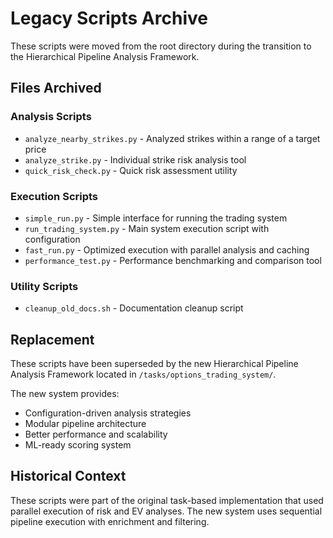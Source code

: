 # Legacy Scripts Archive

These scripts were moved from the root directory during the transition to the Hierarchical Pipeline Analysis Framework.

## Files Archived

### Analysis Scripts
- `analyze_nearby_strikes.py` - Analyzed strikes within a range of a target price
- `analyze_strike.py` - Individual strike risk analysis tool
- `quick_risk_check.py` - Quick risk assessment utility

### Execution Scripts  
- `simple_run.py` - Simple interface for running the trading system
- `run_trading_system.py` - Main system execution script with configuration
- `fast_run.py` - Optimized execution with parallel analysis and caching
- `performance_test.py` - Performance benchmarking and comparison tool

### Utility Scripts
- `cleanup_old_docs.sh` - Documentation cleanup script

## Replacement

These scripts have been superseded by the new Hierarchical Pipeline Analysis Framework located in `/tasks/options_trading_system/`.

The new system provides:
- Configuration-driven analysis strategies
- Modular pipeline architecture  
- Better performance and scalability
- ML-ready scoring system

## Historical Context

These scripts were part of the original task-based implementation that used parallel execution of risk and EV analyses. The new system uses sequential pipeline execution with enrichment and filtering.